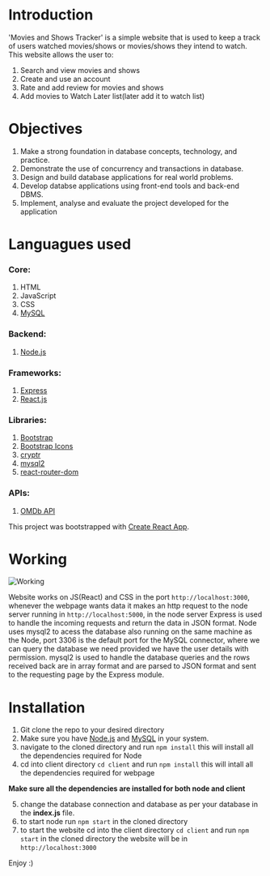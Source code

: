 # Introduction

'Movies and Shows Tracker' is a simple website that is used to keep a track of users watched movies/shows or movies/shows they intend to watch. This website allows the user to:

1. Search and view movies and shows
2. Create and use an account
3. Rate and add review for movies and shows
4. Add movies to Watch Later list(later add it to watch list)

# Objectives

1. Make a strong foundation in database concepts, technology, and practice.
2. Demonstrate the use of concurrency and transactions in database.
3. Design and build database applications for real world problems.
4. Develop databse applications using front-end tools and back-end DBMS.
5. Implement, analyse and evaluate the project developed for the application

# Languagues used

### Core:

1. HTML
2. JavaScript
3. CSS
4. [MySQL](https://www.mysql.com/)

### Backend:

1. [Node.js](https://github.com/nodejs/node)

### Frameworks:

1. [Express](https://github.com/expressjs/express)
2. [React.js](https://github.com/facebook/create-react-app)

### Libraries:

1. [Bootstrap](https://getbootstrap.com/docs/4.0/getting-started/introduction/)
2. [Bootstrap Icons](https://icons.getbootstrap.com/)
3. [cryptr](https://github.com/MauriceButler/cryptr)
4. [mysql2](https://github.com/sidorares/node-mysql2)
5. [react-router-dom](https://github.com/ReactTraining/react-router/tree/master/packages/react-router-dom)

### APIs:

1. [OMDb API](http://www.omdbapi.com/)

This project was bootstrapped with [Create React App](https://github.com/facebook/create-react-app).

# Working

![Working](https://media.vlpt.us/post-images/jeff0720/91343f60-eb33-11e8-b115-5df0fc60ff3a/ngnix.png 'Working')

Website works on JS(React) and CSS in the port `http://localhost:3000`, whenever the webpage wants data it makes an http request to the node server running in `http://localhost:5000`, in the node server Express is used to handle the incoming requests and return the data in JSON format.
Node uses mysql2 to acess the database also running on the same machine as the Node, port 3306 is the default port for the MySQL connector, where we can query the database we need provided we have the user details with permission. mysql2 is used to handle the database queries and the rows received back are in array format and are parsed to JSON format and sent to the requesting page by the Express module.

# Installation

1. Git clone the repo to your desired directory
2. Make sure you have [Node.js](https://github.com/nodejs/node) and [MySQL](https://www.mysql.com/) in your system.
3. navigate to the cloned directory and run
   `npm install`
   this will install all the dependencies required for Node
4. cd into client directory `cd client` and run
   `npm install`
   this will intall all the dependencies required for webpage

**Make sure all the dependencies are installed for both node and client**

5. change the database connection and database as per your database in the **index.js** file.
6. to start node run `npm start` in the cloned directory
7. to start the website cd into the client directory `cd client` and run `npm start` in the cloned directory the website will be in `http://localhost:3000`

Enjoy :)
